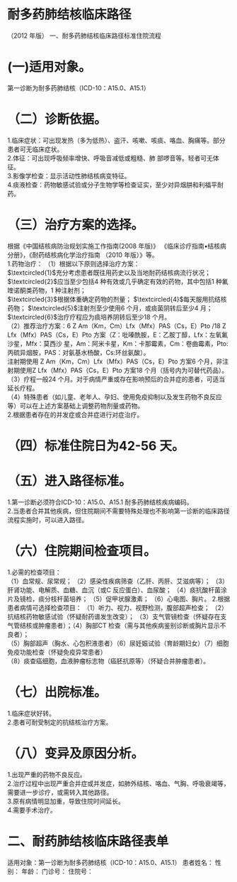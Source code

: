 # 耐多药肺结核临床路径  
（2012 年版） 一、耐多药肺结核临床路径标准住院流程  
# (一)适用对象。  
第一诊断为耐多药肺结核（ICD-10：A15.0、A15.1）  
# （二）诊断依据。  
1.临床症状：可出现发热（多为低热）、盗汗、咳嗽、咳痰、咯血、胸痛等。部分患者可无临床症状。  
2.体征：可出现呼吸频率增快、呼吸音减低或粗糙、肺 部啰音等。轻者可无体征。  
3.影像学检查：显示活动性肺结核病变特征。  
4.痰液检查：药物敏感试验或分子生物学等检查证实，至少对异烟肼和利福平耐药。  
# （三）治疗方案的选择。  
根据《中国结核病防治规划实施工作指南(2008 年版)》
《临床诊疗指南•结核病分册》，《耐药结核病化学治疗指南
（2010 年版）》等。  
1.药物治疗： （1）根据以下原则选择治疗方案：  
$\textcircled{1}$充分考虑患者既往用药史以及当地耐药结核病流行状况；  
$\textcircled{2}$应当至少包括4 种有效或几乎确定有效的药物，其中包括1 种氟喹诺酮类药物，1 种注射剂；  
$\textcircled{3}$根据体重确定药物的剂量； $\textcircled{4}$每天服用抗结核药物； $\textcircled{5}$注射剂至少使用6 个月，或痰菌阴转后至少4 月； $\textcircled{6}$治疗疗程应为痰培养阴转后至少18 个月。  
（2）推荐治疗方案：6 Z Am（Km，Cm）Lfx（Mfx）PAS（Cs，E）Pto /18 Z Lfx（Mfx）PAS（Cs，E）Pto 方案（Z：吡嗪酰胺，E：乙胺丁醇，Lfx：左氧氟沙星，Mfx：莫西沙 星，Am：阿米卡星，Km：卡那霉素，Cm：卷曲霉素，Pto:丙硫异烟胺，PAS：对氨基水杨酸，Cs:环丝氨酸）。  
注射期使用 Z Am（Km，Cm）Lfx（Mfx）PAS（Cs，E）Pto 方案6 个月，非注射期使用Z Lfx（Mfx）PAS（Cs，E）Pto 方案18 个月（括号内为可替代药品）。  
（3）疗程一般24 个月。对于病情严重或存在影响预后的合并症的患者，可适当延长疗程。  
（4）特殊患者（如儿童、老年人、孕妇、使用免疫抑制以及发生药物不良反应等）可以在上述方案基础上调整药物剂量或药物。  
2.根据患者存在的并发症或合并症进行对症治疗。  
# （四）标准住院日为42-56 天。  
# （五）进入路径标准。  
1.第一诊断必须符合ICD-10：A15.0、A15.1 耐多药肺结核疾病编码。  
2.当患者合并其他疾病，但住院期间不需要特殊处理也不影响第一诊断的临床路径流程实施时，可以进入路径。  
# （六）住院期间检查项目。  
1.必需的检查项目：  
（1）血常规、尿常规； （2）感染性疾病筛查（乙肝、丙肝、艾滋病等）； （3）肝肾功能、电解质、血糖、血沉（或C 反应蛋白）、血尿酸； （4）痰抗酸杆菌涂片及镜检，痰分枝杆菌培养； （5）促甲状腺激素； （6）心电图、胸片。 2.根据患者病情可选择检查项目： （1）听力、视力、视野检测，腹部超声检查； （2）抗结核药物敏感试验（怀疑耐药谱发生改变）； （3）支气管镜检查（怀疑存在支气管结核或肿瘤患者）；（4）胸部CT 检查（需与其他疾病鉴别诊断或胸片显示不良者）；  
（5）胸部超声（胸水、心包积液患者）（6）尿妊娠试验（育龄期妇女）（7）细胞免疫功能检查（怀疑免疫异常患者）  
（8）痰查癌细胞，血液肿瘤标志物（癌胚抗原等）（怀疑合并肿瘤患者）。  
# （七）出院标准。  
1.临床症状好转。  
2.患者可耐受制定的抗结核治疗方案。  
# （八）变异及原因分析。  
1.出现严重的药物不良反应。  
2.治疗过程中出现严重合并症或并发症，如肺外结核、咯血、气胸、呼吸衰竭等，需要进一步诊疗，或需转入其他路径。  
3.原有病情明显加重，导致住院时间延长。  
4.需要手术治疗。  
# 二、耐药肺结核临床路径表单  
适用对象：第一诊断为耐多药肺结核（ICD-10：A15.0、A15.1） 患者姓名：           性别：       年龄：        门诊号：       住院号：  
